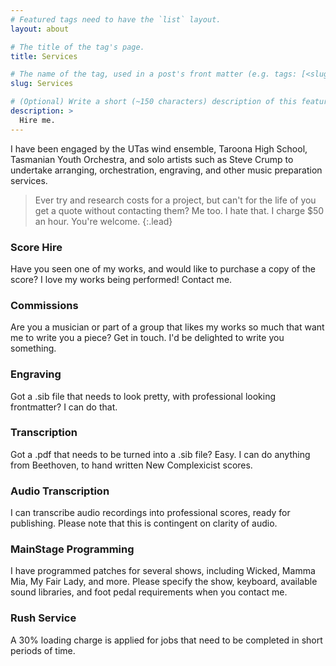 ```yaml
---
# Featured tags need to have the `list` layout.
layout: about

# The title of the tag's page.
title: Services

# The name of the tag, used in a post's front matter (e.g. tags: [<slug>]).
slug: Services

# (Optional) Write a short (~150 characters) description of this featured tag.
description: >
  Hire me.
---
```


I have been engaged by the UTas wind ensemble, Taroona High School, Tasmanian Youth Orchestra, and solo artists such as Steve Crump to undertake arranging, orchestration, engraving, and other music preparation services.

> Ever try and research costs for a project, but can't for the life of you get a quote without contacting them? Me too. I hate that. I charge $50 an hour. You're welcome.
{:.lead}

### Score Hire
Have you seen one of my works, and would like to purchase a copy of the score? I love my works being performed! Contact me.

### Commissions
Are you a musician or part of a group that likes my works so much that want me to write you a piece? Get in touch. I'd be delighted to write you something.

### Engraving
Got a .sib file that needs to look pretty, with professional looking frontmatter? I can do that.

### Transcription
Got a .pdf that needs to be turned into a .sib file? Easy. I can do anything from Beethoven, to hand written New Complexicist scores.

### Audio Transcription
I can transcribe audio recordings into professional scores, ready for publishing. Please note that this is contingent on clarity of audio.

### MainStage Programming
I have programmed patches for several shows, including Wicked, Mamma Mia, My Fair Lady, and more. Please specify the show, keyboard, available sound libraries, and foot pedal requirements when you contact me.

### Rush Service
A 30% loading charge is applied for jobs that need to be completed in short periods of time.

